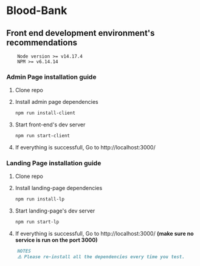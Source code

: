 # Blood-Bank

## Front end development environment's recommendations

```
    Node version >= v14.17.4
    NPM >= v6.14.14
```

### Admin Page installation guide

1. Clone repo
1. Install admin page dependencies

    ```bash
    npm run install-client
    ```

1. Start front-end's dev server

    ```bash
    npm run start-client
    ```

1. If everything is successfull, Go to http://localhost:3000/

### Landing Page installation guide

1. Clone repo
1. Install landing-page dependencies

    ```bash
    npm run install-lp
    ```

1. Start landing-page's dev server

    ```bash
    npm run start-lp
    ```

1. If everything is successfull, Go to http://localhost:3000/ **(make sure no service is run on the port 3000)**

```markdown
    NOTES
    ⚠️ Please re-install all the dependencies every time you test.
```
